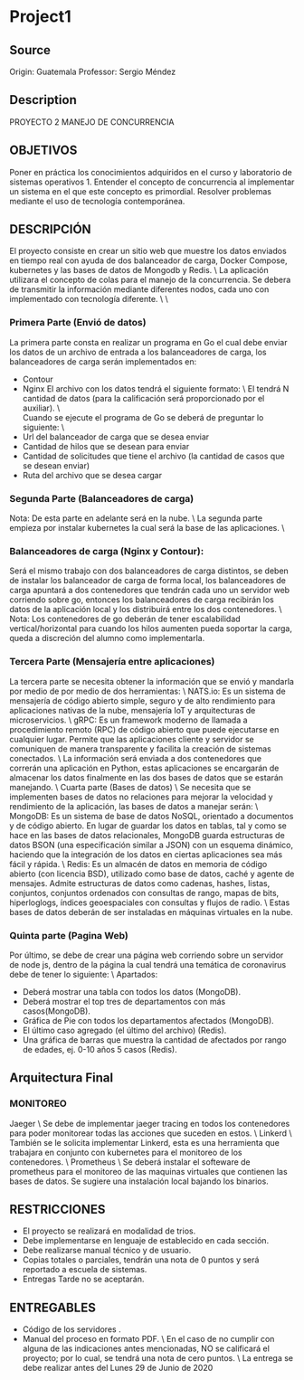 # Project1

## Source
Origin: Guatemala
Professor: Sergio Méndez

## Description
PROYECTO 2
MANEJO DE CONCURRENCIA
 
## OBJETIVOS
Poner en práctica los conocimientos adquiridos en el curso y laboratorio de sistemas operativos 1.
Entender el concepto de concurrencia al implementar un sistema en el que este concepto es primordial.
Resolver problemas mediante el uso de tecnología contemporánea.
 
 
## DESCRIPCIÓN 
El proyecto consiste en crear un sitio web que muestre los datos enviados en tiempo real con ayuda de dos balanceador de carga, Docker Compose, kubernetes y las bases de datos de Mongodb y Redis.
\\
La aplicación utilizara el concepto de colas para el manejo de la concurrencia. Se debera de transmitir la información mediante diferentes nodos, cada uno con implementado con tecnología diferente.
\\
\\

### Primera Parte (Envió de datos)
La primera parte consta en realizar un programa en Go el cual debe enviar los datos de un archivo de entrada a los balanceadores de carga, los balanceadores de carga serán implementados en: 
- Contour
- Nginx
El archivo con los datos tendrá el siguiente formato:
\\
El tendrá N cantidad de datos (para la calificación será proporcionado por el auxiliar).
\\\
Cuando se ejecute el programa de Go se deberá de preguntar lo siguiente:
\\
- Url del balanceador de carga que se desea enviar
- Cantidad de hilos que se desean para enviar
- Cantidad de solicitudes que tiene el archivo (la cantidad de casos que se desean enviar)
- Ruta del archivo que se desea cargar

### Segunda Parte (Balanceadores de carga)
Nota: De esta parte en adelante será en la nube.
\\
La segunda parte empieza por instalar kubernetes la cual será la base de las aplicaciones.
\\
### Balanceadores de carga (Nginx y Contour):
Será el mismo trabajo con dos balanceadores de carga distintos, se deben de instalar los balanceador de carga de forma local, los balanceadores de carga apuntará a dos contenedores que tendrán cada uno un servidor web corriendo sobre go, entonces los balanceadores de carga recibirán los datos de la aplicación local y los distribuirá entre los dos contenedores.
\\
Nota: Los contenedores de go deberán de tener escalabilidad vertical/horizontal para cuando los hilos aumenten pueda soportar la carga, queda a discreción del alumno como implementarla.
### Tercera Parte (Mensajería entre aplicaciones)
La tercera parte se necesita obtener la información que se envió y mandarla por medio de por medio de dos herramientas:
\\
NATS.io: Es un sistema de mensajería de código abierto simple, seguro y de alto rendimiento para aplicaciones nativas de la nube, mensajería IoT y arquitecturas de microservicios.
\\
gRPC: Es un framework moderno de llamada a procedimiento remoto (RPC) de código abierto que puede ejecutarse en cualquier lugar. Permite que las aplicaciones cliente y servidor se comuniquen de manera transparente y facilita la creación de sistemas conectados.
\\
La información será enviada a dos contenedores que correrán una aplicación en Python, estas aplicaciones se encargarán de almacenar los datos finalmente en las dos bases de datos que se estarán manejando.
\\
Cuarta parte (Bases de datos)
\\
Se necesita que se implementen bases de datos no relaciones para mejorar la velocidad y rendimiento de la aplicación, las bases de datos a manejar serán:
\\
MongoDB: Es un sistema de base de datos NoSQL, orientado a documentos y de código abierto. En lugar de guardar los datos en tablas, tal y como se hace en las bases de datos relacionales, MongoDB guarda estructuras de datos BSON (una especificación similar a JSON) con un esquema dinámico, haciendo que la integración de los datos en ciertas aplicaciones sea más fácil y rápida.
\\
Redis: Es un almacén de datos en memoria de código abierto (con licencia BSD), utilizado como base de datos, caché y agente de mensajes. Admite estructuras de datos como cadenas, hashes, listas, conjuntos, conjuntos ordenados con consultas de rango, mapas de bits, hiperloglogs, índices geoespaciales con consultas y flujos de radio.
\\
Estas bases de datos deberán de ser instaladas en máquinas virtuales en la nube.

### Quinta parte (Pagina Web)
Por último, se debe de crear una página web corriendo sobre un servidor de node js, dentro de la página la cual tendrá una temática de coronavirus debe de tener lo siguiente:
\\
Apartados:
- Deberá mostrar una tabla con todos los datos (MongoDB).
- Deberá mostrar el top tres de departamentos con más casos(MongoDB).
- Gráfica de Pie con todos los departamentos afectados (MongoDB).
- El último caso agregado (el último del archivo) (Redis).
- Una gráfica de barras que muestra la cantidad de afectados por rango de edades, ej. 0-10 años  5 casos (Redis).

## Arquitectura Final

### MONITOREO

Jaeger
\\
Se debe de implementar jaeger tracing en todos los contenedores para poder monitorear todas las acciones que suceden en estos.
\\
Linkerd
\\
También se le solicita implementar Linkerd, esta es una herramienta que trabajara en conjunto con kubernetes para el monitoreo de los contenedores.
\\
Prometheus
\\
Se deberá instalar el softeware de prometheus para el monitoreo de las maquinas virtuales que contienen las bases de datos. Se sugiere una instalación local bajando los binarios.

## RESTRICCIONES
- El proyecto se realizará en modalidad de trios.
- Debe implementarse en lenguaje de establecido en cada sección.
- Debe realizarse manual técnico y de usuario.
- Copias totales o parciales, tendrán una nota de 0 puntos y será reportado a escuela de sistemas.
- Entregas Tarde no se aceptarán.
 
## ENTREGABLES
- Código de los servidores .
- Manual del proceso en formato PDF.
\\
En el caso de no cumplir con alguna de las indicaciones antes mencionadas, NO se calificará el proyecto; por lo cual, se tendrá una nota de cero puntos.
\\
La entrega se debe realizar antes del Lunes 29 de Junio de 2020

